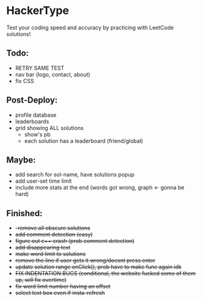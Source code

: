 # HackerType
Test your coding speed and accuracy by practicing with LeetCode solutions!

## Todo:


- RETRY SAME TEST
- nav bar (logo, contact, about)
- fix CSS





## Post-Deploy:
- profile database
- leaderboards
- grid showing ALL solutions
  - show's pb
  - each solution has a leaderboard (friend/global)


## Maybe:
- add search for sol-name, have solutions popup 
- add user-set time limit
- include more stats at the end (words got wrong, graph <- gonna be hard)

## Finished:
- ~~-remove all obscure solutions~~ 
- ~~add comment detection (easy)~~
- ~~figure out c++ crash (prob comment detection)~~
- ~~add disappearing text~~ 
- ~~make word limit to solutions~~ 
- ~~remove the line if user gets it wrong/doesnt press enter~~ 
- ~~update solution range onClick(), prob have to make func again idk~~ 
- ~~FIX INDENTATION BUGS (conditional, the website fucked some of them up, will fix overtime)~~
- ~~fix word limit number having an offset~~
- ~~select text box even if insta-refresh~~



